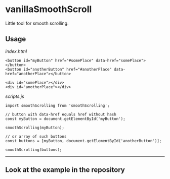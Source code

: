 # vanillaSmoothScroll
Little tool for smooth scrolling.
## Usage
*index.html*

    <button id="myButton" href="#somePlace" data-href="somePlace"></button>
    <button id="anotherButton" href="#anotherPlace" data-href="anotherPlace"></button>

    <div id="somePlace"></div>
    <div id="anotherPlace"></div>

*scripts.js*

    import smoothScrolling from 'smoothScrolling';

    // button with data-href equals href without hash
    const myButton = document.getElementById('myButton');

    smoothScrolling(myButton);

    // or array of such buttons
    const buttons = [myButton, document.getElementById('anotherButton')];

    smoothScrolling(buttons);
--------------------
## Look at the example in the repository